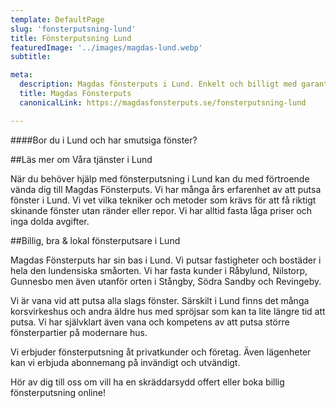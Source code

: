 ```yaml
---
template: DefaultPage
slug: 'fonsterputsning-lund'
title: Fönsterputsning Lund
featuredImage: '../images/magdas-lund.webp'
subtitle:

meta:
  description: Magdas fönsterputs i Lund. Enkelt och billigt med garanterat nöjda kunder ✔️. Vi erbjuder fasta priser och städgaranti ✔️. Boka oss eller begär en offert enkelt online ✔️.
  title: Magdas Fönsterputs
  canonicalLink: https://magdasfonsterputs.se/fonsterputsning-lund

---
```


####Bor du i Lund och har smutsiga fönster?

##Läs mer om Våra tjänster i Lund

När du behöver hjälp med fönsterputsning i Lund kan du med förtroende vända dig till Magdas Fönsterputs.  Vi har många års erfarenhet av att putsa fönster i Lund. Vi vet vilka tekniker och metoder som krävs för att få riktigt skinande fönster utan ränder eller repor.  Vi har alltid fasta låga priser och inga dolda avgifter.

##Billig, bra & lokal fönsterputsare i Lund

Magdas Fönsterputs har sin bas i Lund. Vi putsar fastigheter och bostäder i hela den lundensiska småorten. Vi har fasta kunder i Råbylund, Nilstorp, Gunnesbo men även utanför orten i Stångby, Södra Sandby och Revingeby.

Vi är vana vid att putsa alla slags fönster. Särskilt i Lund finns det många korsvirkeshus och andra äldre hus med spröjsar som kan ta lite längre tid att putsa. Vi har självklart även vana och kompetens av att putsa större fönsterpartier på modernare hus.

Vi erbjuder fönsterputsning åt privatkunder och företag. Även lägenheter kan vi erbjuda abonnemang på invändigt och utvändigt.

Hör av dig till oss om vill ha en skräddarsydd offert eller boka billig fönsterputsning online!
